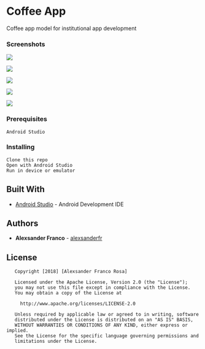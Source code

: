 # Coffee App

Coffee app model for institutional app development

### Screenshots

![](https://raw.githubusercontent.com/alexsanderfr/Coffee-App/master/images/1.png)

![](https://raw.githubusercontent.com/alexsanderfr/Coffee-App/master/images/2.png)

![](https://raw.githubusercontent.com/alexsanderfr/Coffee-App/master/images/3.png)

![](https://raw.githubusercontent.com/alexsanderfr/Coffee-App/master/images/4.png)

![](https://raw.githubusercontent.com/alexsanderfr/Coffee-App/master/images/5.png)

### Prerequisites

```
Android Studio
```

### Installing

```
Clone this repo
Open with Android Studio
Run in device or emulator
```

## Built With

* [Android Studio](https://developer.android.com/studio/index.html) - Android Development IDE

## Authors

* **Alexsander Franco** -  [alexsanderfr](https://github.com/alexsanderfr)

## License

```
   Copyright [2018] [Alexsander Franco Rosa]

   Licensed under the Apache License, Version 2.0 (the "License");
   you may not use this file except in compliance with the License.
   You may obtain a copy of the License at

     http://www.apache.org/licenses/LICENSE-2.0

   Unless required by applicable law or agreed to in writing, software
   distributed under the License is distributed on an "AS IS" BASIS,
   WITHOUT WARRANTIES OR CONDITIONS OF ANY KIND, either express or implied.
   See the License for the specific language governing permissions and
   limitations under the License.
```